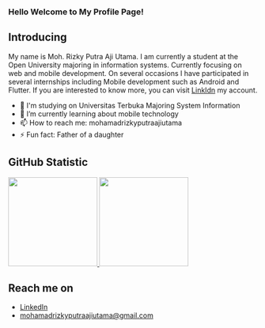 ### Hello Welcome to My Profile Page!
## Introducing 
My name is Moh. Rizky Putra Aji Utama. I am currently a student at the Open University majoring in information systems. Currently focusing on web and mobile development. On several occasions I have participated in several internships including Mobile development such as Android and Flutter. If you are interested to know more, you can visit [LinkIdn](https://www.linkedin.com/in/mohrizkyputraajiutama) my account.
- 🏫 I'm studying on Universitas Terbuka Majoring System Information
- 🌱 I’m currently learning about mobile technology 
- 📫 How to reach me: mohamadrizkyputraajiutama
- ⚡ Fun fact: Father of a daughter

## GitHub Statistic
<p align="left">
<a href="https://github.com/gilangadhan">
  <img height="180em" src="https://github-readme-stats-eight-theta.vercel.app/api?username=gilangadhan&show_icons=true&theme=algolia&include_all_commits=true&count_private=true"/>
  <img height="180em" src="https://github-readme-stats-eight-theta.vercel.app/api/top-langs/?username=gilangadhan&layout=compact&langs_count=8&theme=algolia"/>
</a>
</p>

## Reach me on
- <a href="https://linkedin.com/in/mohrizkyputraajiutama/">LinkedIn</a>
- mohamadrizkyputraajiutama@gmail.com

